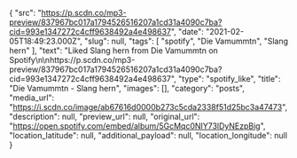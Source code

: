 {
  "src": "https://p.scdn.co/mp3-preview/837967bc017a1794526516207a1cd31a4090c7ba?cid=993e1347272c4cff9638492a4e498637",
  "date": "2021-02-05T18:49:23.000Z",
  "slug": null,
  "tags": [
    "spotify",
    "Die Vamummtn",
    "Slang hern"
  ],
  "text": "Liked Slang hern from Die Vamummtn on Spotify\n\nhttps://p.scdn.co/mp3-preview/837967bc017a1794526516207a1cd31a4090c7ba?cid=993e1347272c4cff9638492a4e498637",
  "type": "spotify_like",
  "title": "Die Vamummtn - Slang hern",
  "images": [],
  "category": "posts",
  "media_url": "https://i.scdn.co/image/ab67616d0000b273c5cda2338f51d25bc3a47473",
  "description": null,
  "preview_url": null,
  "original_url": "https://open.spotify.com/embed/album/5GcMqc0NIY73lDyNEzpBig",
  "location_latitude": null,
  "additional_payload": null,
  "location_longitude": null
}